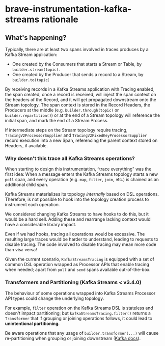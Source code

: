# brave-instrumentation-kafka-streams rationale

## What's happening?
Typically, there are at least two spans involved in traces produces by a Kafka Stream application:
* One created by the Consumers that starts a Stream or Table, by `builder.stream(topic)`.
* One created by the Producer that sends a record to a Stream, by `builder.to(topic)`

By receiving records in a Kafka Streams application with Tracing enabled, the span created, once
a record is received, will inject the span context on the headers of the Record, and it will get
propagated downstream onto the Stream topology. The span context is stored in the Record Headers,
the Producers at the middle (e.g. `builder.through(topic)` or `builder.repartition()`) or at the end of a Stream topology
will reference the initial span, and mark the end of a Stream Process.

If intermediate steps on the Stream topology require tracing, `TracingV2ProcessorSupplier` and
`TracingV2FixedKeyProcessorSupplier` record execution into a new Span,
referencing the parent context stored on Headers, if available.

### Why doesn't this trace all Kafka Streams operations?

When starting to design this instrumentation, “trace everything” was the first idea:
When a message enters the Kafka Streams topology starts a new `poll` span, and every operation
(e.g. `map`, `filter`, `join`, etc.) is chained as an additional child span.

Kafka Streams materializes its topology _internally_ based on DSL operations.
Therefore, is not possible to hook into the topology creation process to instrument each operation.

We considered changing Kafka Streams to have hooks to do this, but it would be a hard sell.
Adding these and rearrange lacking context would have a considerable library impact.

Even if we had hooks, tracing all operations would be excessive. The resulting large
traces would be harder to understand, leading to requests to disable tracing. The
code involved to disable tracing may mean more code than visa versa!

Given the current scenario, `KafkaStreamsTracing` is equipped with a set of common DSL operation wrapped as
Processor APIs that enable tracing when needed;
apart from `poll` and `send` spans available out-of-the-box.

### Transformers and Partitioning (Kafka Streams < v3.4.0)

The behaviour of some operations wrapped into Kafka Streams Processor API types could change the underlying topology.

For example, `filter` operation on the Kafka Streams DSL is stateless and doesn't impact partitioning;
but `kafkaStreamsTracing.filter()` returns a `Transformer` that if grouping or joining operations
follows, it could lead to **unintentional partitioning**.

Be aware operations that any usage of `builder.transformer(...)` will cause re-partitioning when
grouping or joining downstream ([Kafka docs](https://kafka.apache.org/documentation/streams/developer-guide/dsl-api.html#applying-processors-and-transformers-processor-api-integration)).


